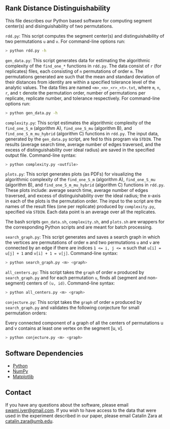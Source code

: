 ## Rank Distance Distinguishability

This file describes our Python based software for computing segment 
center(s) and disinguishability of two permutations.

`rdd.py`: This script computes the segment center(s) and distinguishability 
of two permutations `u` and `v`. For command-line options run:

```bash
> python rdd.py -h
```

`gen_data.py`: This script generates data for estimating the algorithmic 
complexity of the `find_one_*` functions in `rdd.py`. The data consist of `r` 
(for replicates) files, each consisting of `n` permutations of order `m`. The 
permutations generated are such that the mean and standard deviation of 
their distances from identity are within a specified tolerance level of the 
analytic values. The data files are named `<m>_<n>_<r>_<t>.txt`, 
where `m`, `n`, `r`, and `t` denote the permutation order, number of 
permutations per replicate, replicate number, and tolerance respectively. 
For command-line options run: 

```bash
> python gen_data.py -h
```

`complexity.py`: This script estimates the algorithmic complexity of the 
`find_one_S_m` (algorithm A), `find_one_S_mu` (algorithm B), and 
`find_one_S_m_mu_hybrid` (algorithm C) functions in `rdd.py`. The input data, 
generated by the `gen_data.py` script, are fed to this program via `STDIN`. 
The results (average search time, average number of edges traversed, and the 
excess of distinguishability over ideal radius) are saved in the specified 
output file. Command-line syntax:

```bash
> python complexity.py <outfile>
```

`plots.py`: This script generates plots (as PDFs) for visualizing the 
algorithmic complexity of the `find_one_S_m` (algorithm A), `find_one_S_mu` 
(algorithm B), and `find_one_S_m_mu_hybrid` (algorithm C) functions 
in `rdd.py`. These plots include: average search time, average number of 
edges traversed, and excess of distinguishability over the ideal radius; 
the x-axis in each of the plots is the permutation order. The input to the 
script are the names of the result files (one per replicate) produced by 
`complexity.py`, specified via `STDIN`. Each data point is an average over 
all the replicates.

The bash scripts `gen_data.sh`, `complexity.sh`, and `plots.sh` are wrappers 
for the corresponding Python scripts and are meant for batch processing.

`search_graph.py`: This script generates and saves a search graph in which the 
vertices are permutations of order `m` and two permutations `u` and `v` are 
connected by an edge if there are indices `1 <= i, j <= m` such 
that `u[i] = u[j] + 1` and `v[i] + 1 = v[j]`. Command-line syntax:

```bash
> python search_graph.py <m> <graph>
```

`all_centers.py`: This script takes the `graph` of order `m` produced 
by `search_graph.py` and for each permutation `u`, finds all (segment 
and non-segment) centers of `(u, id)`. Command-line syntax:

```bash
> python all_centers.py <m> <graph>
```

`conjecture.py`: This script takes the `graph` of order `m` produced by 
`search_graph.py` and validates the following conjecture for small 
permutation orders:

Every connected component of a graph of all the centers of permutations 
u and v contains at least one vertex on the segment [u, v].

```bash
> python conjecture.py <m> <graph>
```

## Software Dependencies

* [Python](https://www.python.org/)
* [NumPy](http://www.numpy.org/)
* [Matplotlib](http://matplotlib.org/)

## Contact

If you have any questions about the software, please email 
swami.iyer@gmail.com. If you wish to have access to the data that were used 
in the experiment described in our paper, please email Catalin Zara at 
catalin.zara@umb.edu.

